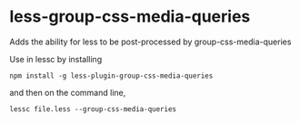 less-group-css-media-queries
========================

Adds the ability for less to be post-processed by group-css-media-queries

Use in lessc by installing

```
npm install -g less-plugin-group-css-media-queries
```

and then on the command line,

```
lessc file.less --group-css-media-queries
```
